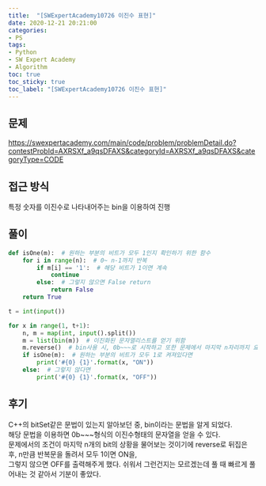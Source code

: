 ```yaml
---
title:  "[SWExpertAcademy10726 이진수 표현]"
date: 2020-12-21 20:21:00
categories:
- PS 
tags:
- Python
- SW Expert Academy
- Algorithm
toc: true
toc_sticky: true
toc_label: "[SWExpertAcademy10726 이진수 표현]"
---
```

## 문제
<https://swexpertacademy.com/main/code/problem/problemDetail.do?contestProbId=AXRSXf_a9qsDFAXS&categoryId=AXRSXf_a9qsDFAXS&categoryType=CODE>

## 접근 방식
특정 숫자를 이진수로 나타내어주는 bin을 이용하여 진행

## 풀이

```python
def isOne(m):  # 원하는 부분의 비트가 모두 1인지 확인하기 위한 함수
    for i in range(n):  # 0~ n-1까지 반복
        if m[i] == '1':  # 해당 비트가 1이면 계속
            continue
        else:  # 그렇지 않으면 False return
            return False
    return True

t = int(input())

for x in range(1, t+1):
    n, m = map(int, input().split())
    m = list(bin(m))  # 이진화된 문자열리스트를 얻기 위함
    m.reverse()  # bin사용 시, 0b~~~로 시작하고 또한 문제에서 마지막 n자리까지 요구하므로 뒤부터 찾기 위해 reverse 진행
    if isOne(m):  # 원하는 부분의 비트가 모두 1로 켜져있다면
        print('#{0} {1}'.format(x, "ON"))
    else:  # 그렇지 않다면 
        print('#{0} {1}'.format(x, "OFF"))
```

## 후기
C++의 bitSet같은 문법이 있는지 알아보던 중, bin이라는 문법을 알게 되었다.  
해당 문법을 이용하면 0b~~~형식의 이진수형태의 문자열을 얻을 수 있다.  
문제에서의 조건이 마지막 n개의 bit의 상황을 물어보는 것이기에 reverse로 뒤집은 후, n만큼 반복문을 돌려서 모두 1이면 ON을,  
그렇지 않으면 OFF를 출력해주게 했다. 쉬워서 그런건지는 모르겠는데 풀 때 빠르게 풀어내는 것 같아서 기분이 좋았다.
